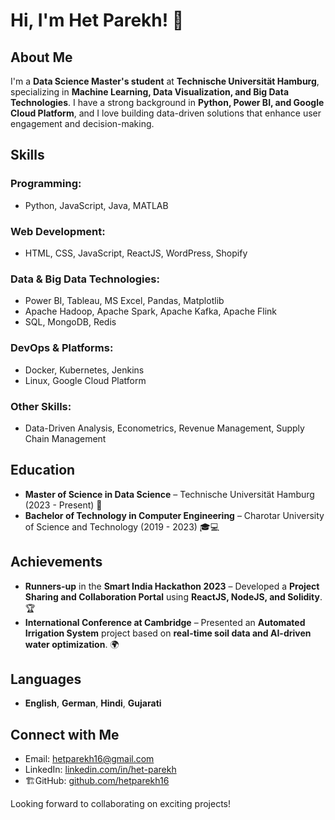 # Hi, I'm Het Parekh! 👋

## About Me 
I'm a **Data Science Master's student** at **Technische Universität Hamburg**, specializing in **Machine Learning, Data Visualization, and Big Data Technologies**.  I have a strong background in **Python, Power BI, and Google Cloud Platform**, and I love building data-driven solutions that enhance user engagement and decision-making. 

## Skills 

### Programming:
- Python, JavaScript, Java, MATLAB

### Web Development:
- HTML, CSS, JavaScript, ReactJS, WordPress, Shopify

### Data & Big Data Technologies:
- Power BI, Tableau, MS Excel, Pandas, Matplotlib
- Apache Hadoop, Apache Spark, Apache Kafka, Apache Flink
- SQL, MongoDB, Redis

### DevOps & Platforms:
- Docker, Kubernetes, Jenkins
- Linux, Google Cloud Platform

### Other Skills:
- Data-Driven Analysis, Econometrics, Revenue Management, Supply Chain Management

## Education 
- **Master of Science in Data Science** – Technische Universität Hamburg (2023 - Present) 🎯
- **Bachelor of Technology in Computer Engineering** – Charotar University of Science and Technology (2019 - 2023) 🎓💻

##  Achievements 
- **Runners-up** in the **Smart India Hackathon 2023** – Developed a **Project Sharing and Collaboration Portal** using **ReactJS, NodeJS, and Solidity**. 🏆
- **International Conference at Cambridge** – Presented an **Automated Irrigation System** project based on **real-time soil data and AI-driven water optimization**. 🌍

## Languages 
- **English**, **German**, **Hindi**, **Gujarati**

##  Connect with Me 
- Email: [hetparekh16@gmail.com](mailto:hetparekh16@gmail.com)
- LinkedIn: [linkedin.com/in/het-parekh](https://linkedin.com/in/het-parekh)
- 🏗GitHub: [github.com/hetparekh16](https://github.com/hetparekh16)

Looking forward to collaborating on exciting projects! 
